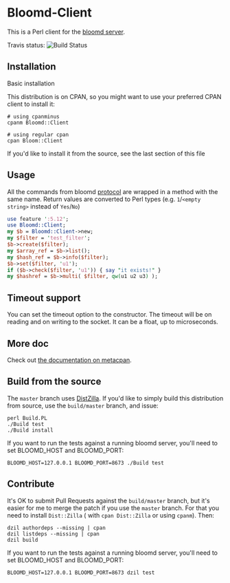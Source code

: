 Bloomd-Client  
=============

This is a Perl client for the [bloomd server](https://github.com/armon/bloomd). 

Travis status: ![Build Status](https://api.travis-ci.org/dams/Bloomd-Client.png?branch=master)

Installation
------------

Basic installation

This distribution is on CPAN, so you might want to use your preferred CPAN
client to install it:

```
# using cpanminus
cpanm Bloomd::Client

# using regular cpan
cpan Bloom::Client
```

If you'd like to install it from the source, see the last section of this file

Usage
-----

All the commands from bloomd
[protocol](https://github.com/armon/bloomd#protocol) are wrapped in a method
with the same name. Return values are converted to Perl types (e.g. `1`/`<empty
string>` instead of `Yes`/`No`)

```perl
use feature ':5.12';
use Bloomd::Client;
my $b = Bloomd::Client->new;
my $filter = 'test_filter';
$b->create($filter);
my $array_ref = $b->list();
my $hash_ref = $b->info($filter);
$b->set($filter, 'u1');
if ($b->check($filter, 'u1')) { say "it exists!" }
my $hashref = $b->multi( $filter, qw(u1 u2 u3) );
```

Timeout support
---------------

You can set the timeout option to the constructor. The timeout will be on
reading and on writing to the socket. It can be a float, up to microseconds.

More doc
--------

Check out [the documentation on metacpan](https://metacpan.org/module/Bloomd::Client).

Build from the source
---------------------

The `master` branch uses [DistZilla](http://dzil.org/). If you'd like to simply
build this distribution from source, use the `build/master` branch, and issue:

```shell
perl Build.PL
./Build test
./Build install
```

If you want to run the tests against a running bloomd server, you'll need to set BLOOMD_HOST and BLOOMD_PORT:

```
BLOOMD_HOST=127.0.0.1 BLOOMD_PORT=8673 ./Build test
```

Contribute
----------

It's OK to submit Pull Requests against the `build/master` branch, but it's
easier for me to merge the patch if you use the `master` branch. For that you
need to install `Dist::Zilla` ( with `cpan Dist::Zilla` or using `cpanm`).
Then:

```shell
dzil authordeps --missing | cpan
dzil listdeps --missing | cpan
dzil build
```

If you want to run the tests against a running bloomd server, you'll need to set BLOOMD_HOST and BLOOMD_PORT:

```
BLOOMD_HOST=127.0.0.1 BLOOMD_PORT=8673 dzil test
```
